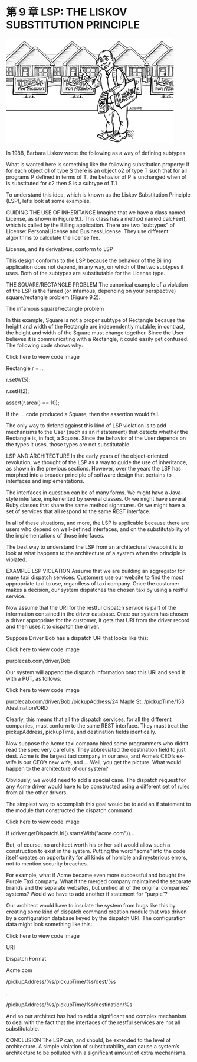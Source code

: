 # 第 9 章 LSP: THE LISKOV SUBSTITUTION PRINCIPLE

![](./un/CH-UN09.jpg)

In 1988, Barbara Liskov wrote the following as a way of defining subtypes.

What is wanted here is something like the following substitution property: If for each object o1 of type S there is an object o2 of type T such that for all programs P defined in terms of T, the behavior of P is unchanged when o1 is substituted for o2 then S is a subtype of T.1

To understand this idea, which is known as the Liskov Substitution Principle (LSP), let’s look at some examples.

GUIDING THE USE OF INHERITANCE
Imagine that we have a class named License, as shown in Figure 9.1. This class has a method named calcFee(), which is called by the Billing application. There are two “subtypes” of License: PersonalLicense and BusinessLicense. They use different algorithms to calculate the license fee.

<Figures figure="9-1">License, and its derivatives, conform to LSP</Figures>

This design conforms to the LSP because the behavior of the Billing application does not depend, in any way, on which of the two subtypes it uses. Both of the subtypes are substitutable for the License type.

THE SQUARE/RECTANGLE PROBLEM
The canonical example of a violation of the LSP is the famed (or infamous, depending on your perspective) square/rectangle problem (Figure 9.2).

<Figures figure="9-2">The infamous square/rectangle problem</Figures>

In this example, Square is not a proper subtype of Rectangle because the height and width of the Rectangle are independently mutable; in contrast, the height and width of the Square must change together. Since the User believes it is communicating with a Rectangle, it could easily get confused. The following code shows why:

Click here to view code image

Rectangle r = …

r.setW(5);

r.setH(2);

assert(r.area() == 10);

If the … code produced a Square, then the assertion would fail.

The only way to defend against this kind of LSP violation is to add mechanisms to the User (such as an if statement) that detects whether the Rectangle is, in fact, a Square. Since the behavior of the User depends on the types it uses, those types are not substitutable.

LSP AND ARCHITECTURE
In the early years of the object-oriented revolution, we thought of the LSP as a way to guide the use of inheritance, as shown in the previous sections. However, over the years the LSP has morphed into a broader principle of software design that pertains to interfaces and implementations.

The interfaces in question can be of many forms. We might have a Java-style interface, implemented by several classes. Or we might have several Ruby classes that share the same method signatures. Or we might have a set of services that all respond to the same REST interface.

In all of these situations, and more, the LSP is applicable because there are users who depend on well-defined interfaces, and on the substitutability of the implementations of those interfaces.

The best way to understand the LSP from an architectural viewpoint is to look at what happens to the architecture of a system when the principle is violated.

EXAMPLE LSP VIOLATION
Assume that we are building an aggregator for many taxi dispatch services. Customers use our website to find the most appropriate taxi to use, regardless of taxi company. Once the customer makes a decision, our system dispatches the chosen taxi by using a restful service.

Now assume that the URI for the restful dispatch service is part of the information contained in the driver database. Once our system has chosen a driver appropriate for the customer, it gets that URI from the driver record and then uses it to dispatch the driver.

Suppose Driver Bob has a dispatch URI that looks like this:

Click here to view code image

purplecab.com/driver/Bob

Our system will append the dispatch information onto this URI and send it with a PUT, as follows:

Click here to view code image

purplecab.com/driver/Bob
       /pickupAddress/24 Maple St.
       /pickupTime/153
       /destination/ORD

Clearly, this means that all the dispatch services, for all the different companies, must conform to the same REST interface. They must treat the pickupAddress, pickupTime, and destination fields identically.

Now suppose the Acme taxi company hired some programmers who didn’t read the spec very carefully. They abbreviated the destination field to just dest. Acme is the largest taxi company in our area, and Acme’s CEO’s ex-wife is our CEO’s new wife, and … Well, you get the picture. What would happen to the architecture of our system?

Obviously, we would need to add a special case. The dispatch request for any Acme driver would have to be constructed using a different set of rules from all the other drivers.

The simplest way to accomplish this goal would be to add an if statement to the module that constructed the dispatch command:

Click here to view code image

if (driver.getDispatchUri().startsWith("acme.com"))…

But, of course, no architect worth his or her salt would allow such a construction to exist in the system. Putting the word “acme” into the code itself creates an opportunity for all kinds of horrible and mysterious errors, not to mention security breaches.

For example, what if Acme became even more successful and bought the Purple Taxi company. What if the merged company maintained the separate brands and the separate websites, but unified all of the original companies’ systems? Would we have to add another if statement for “purple”?

Our architect would have to insulate the system from bugs like this by creating some kind of dispatch command creation module that was driven by a configuration database keyed by the dispatch URI. The configuration data might look something like this:

Click here to view code image

URI

Dispatch Format

Acme.com    

/pickupAddress/%s/pickupTime/%s/dest/%s

*.*    

/pickupAddress/%s/pickupTime/%s/destination/%s

And so our architect has had to add a significant and complex mechanism to deal with the fact that the interfaces of the restful services are not all substitutable.

CONCLUSION
The LSP can, and should, be extended to the level of architecture. A simple violation of substitutability, can cause a system’s architecture to be polluted with a significant amount of extra mechanisms.